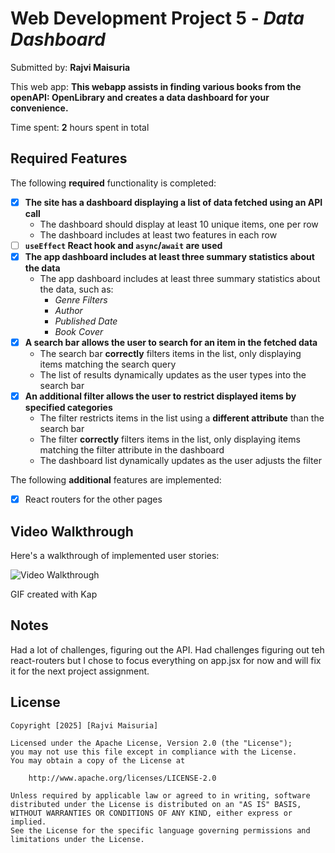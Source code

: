 # Web Development Project 5 - *Data Dashboard*

Submitted by: **Rajvi Maisuria**

This web app: **This webapp assists in finding various books from the openAPI: OpenLibrary and creates a data dashboard for your convenience.**

Time spent: **2** hours spent in total

## Required Features

The following **required** functionality is completed:

- [X] **The site has a dashboard displaying a list of data fetched using an API call**
  - The dashboard should display at least 10 unique items, one per row
  - The dashboard includes at least two features in each row
- [ ] **`useEffect` React hook and `async`/`await` are used**
- [X] **The app dashboard includes at least three summary statistics about the data** 
  - The app dashboard includes at least three summary statistics about the data, such as:
    - *Genre Filters*
    - *Author*
    - *Published Date*
    - *Book Cover*
- [X] **A search bar allows the user to search for an item in the fetched data**
  - The search bar **correctly** filters items in the list, only displaying items matching the search query
  - The list of results dynamically updates as the user types into the search bar
- [X] **An additional filter allows the user to restrict displayed items by specified categories**
  - The filter restricts items in the list using a **different attribute** than the search bar 
  - The filter **correctly** filters items in the list, only displaying items matching the filter attribute in the dashboard
  - The dashboard list dynamically updates as the user adjusts the filter

The following **additional** features are implemented:

* [X] React routers for the other pages

## Video Walkthrough

Here's a walkthrough of implemented user stories:

<img src='/src/assets/walkthru.gif' title='Video Walkthrough' width='' alt='Video Walkthrough' />

GIF created with Kap

## Notes
Had a lot of challenges, figuring out the API. Had challenges figuring out teh react-routers but I chose to focus everything on app.jsx for now and will fix it for the next project assignment.

## License

    Copyright [2025] [Rajvi Maisuria]

    Licensed under the Apache License, Version 2.0 (the "License");
    you may not use this file except in compliance with the License.
    You may obtain a copy of the License at

        http://www.apache.org/licenses/LICENSE-2.0

    Unless required by applicable law or agreed to in writing, software
    distributed under the License is distributed on an "AS IS" BASIS,
    WITHOUT WARRANTIES OR CONDITIONS OF ANY KIND, either express or implied.
    See the License for the specific language governing permissions and
    limitations under the License.
